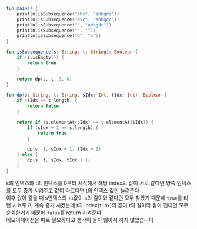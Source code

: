 ```kotlin
fun main() {
    println(isSubsequence("abc", "ahbgdc"))
    println(isSubsequence("axc", "ahbgdc"))
    println(isSubsequence("", "ahbgdc"))
    println(isSubsequence("", ""))
    println(isSubsequence("b", "c"))
}

fun isSubsequence(s: String, t: String): Boolean {
    if (s.isEmpty()) {
        return true
    }

    return dp(s, t, 0, 0)
}

fun dp(s: String, t: String, sIdx: Int, tIdx: Int): Boolean {
    if (tIdx == t.length) {
        return false
    }

    return if (s.elementAt(sIdx) == t.elementAt(tIdx)) {
        if (sIdx + 1 == s.length) {
            return true
        }

        dp(s, t, sIdx + 1, tIdx + 1)
    } else {
        dp(s, t, sIdx, tIdx + 1)
    }
}
```

s의 인덱스와 t의 인덱스를 0부터 시작해서 해당 index의 값이 서로 같다면 양쪽 인덱스를 모두 증가 시켜주고 값이 다르다면 t의 인덱스 값만 늘려준다  
이후 값이 같을 때 s인덱스의 `+1`값이 s의 길이와 같다면 모두 찾았기 때문에 `true`를 리턴 시켜주고, 계속 증가 시켰는데 t의 index(`tIdx`)의 값이 t의 길이와 같아 진다면 모두 순회한거기 때문에 `false`를 return 시켜준다  
메모이제이션은 따로 필요하다고 생각이 들지 않아서 하지 않았습니다
